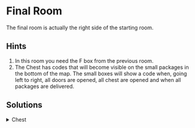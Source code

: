 # Final Room
The final room is actually the right side of the starting room. 

## Hints

1. In this room you need the F box from the previous room.
2. The Chest has codes that will become visible on the small packages in the bottom of the map. The small boxes will show a code when, going left to right, all doors are opened, all chest are opened and when all packages are delivered.

## Solutions

<details>
  <summary>Chest</summary>
635
</details>

